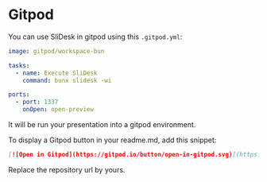 # Gitpod

You can use SliDesk in gitpod using this `.gitpod.yml`:

```yml
image: gitpod/workspace-bun

tasks:
  - name: Execute SliDesk
    command: bunx slidesk -wi

ports:
  - port: 1337
    onOpen: open-preview
```

It will be run your presentation into a gitpod environment.

To display a Gitpod button in your readme.md, add this snippet:

```md
[![Open in Gitpod](https://gitpod.io/button/open-in-gitpod.svg)](https://gitpod.io#https://github.com/slidesk/slidesk/-/tree/main/)
```

Replace the repository url by yours.
